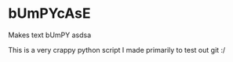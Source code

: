 # bUmPYcAsE
Makes text bUmPY
asdsa

This is a very crappy python script I made primarily to test out git :/

